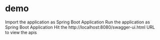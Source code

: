 # demo

Import the application as Spring Boot Application
Run the application as Spring Boot Application
Hit the http://localhost:8080/swagger-ui.html URL to view the apis
